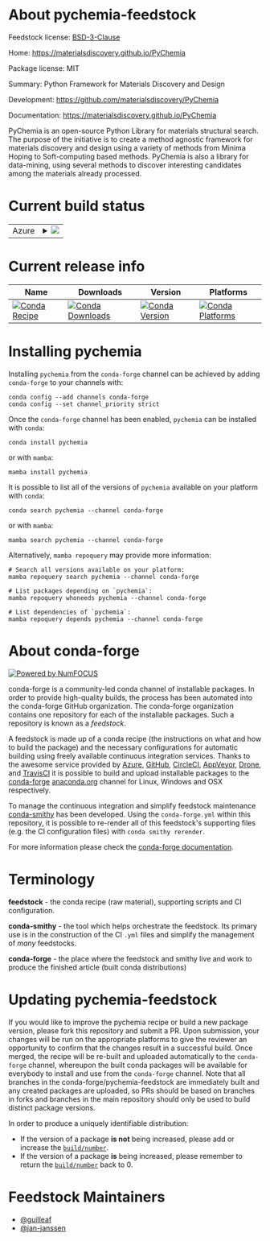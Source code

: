 About pychemia-feedstock
========================

Feedstock license: [BSD-3-Clause](https://github.com/conda-forge/pychemia-feedstock/blob/main/LICENSE.txt)

Home: https://materialsdiscovery.github.io/PyChemia

Package license: MIT

Summary: Python Framework for Materials Discovery and Design

Development: https://github.com/materialsdiscovery/PyChemia

Documentation: https://materialsdiscovery.github.io/PyChemia

PyChemia is an open-source Python Library for materials structural
search. The purpose of the initiative is to create a method agnostic
framework for materials discovery and design using a variety of
methods from Minima Hoping to Soft-computing based methods. PyChemia
is also a library for data-mining, using several methods to discover
interesting candidates among the materials already processed.


Current build status
====================


<table>
    
  <tr>
    <td>Azure</td>
    <td>
      <details>
        <summary>
          <a href="https://dev.azure.com/conda-forge/feedstock-builds/_build/latest?definitionId=10049&branchName=main">
            <img src="https://dev.azure.com/conda-forge/feedstock-builds/_apis/build/status/pychemia-feedstock?branchName=main">
          </a>
        </summary>
        <table>
          <thead><tr><th>Variant</th><th>Status</th></tr></thead>
          <tbody><tr>
              <td>linux_64_python3.12.____cpython</td>
              <td>
                <a href="https://dev.azure.com/conda-forge/feedstock-builds/_build/latest?definitionId=10049&branchName=main">
                  <img src="https://dev.azure.com/conda-forge/feedstock-builds/_apis/build/status/pychemia-feedstock?branchName=main&jobName=linux&configuration=linux%20linux_64_python3.12.____cpython" alt="variant">
                </a>
              </td>
            </tr><tr>
              <td>linux_64_python3.13.____cp313</td>
              <td>
                <a href="https://dev.azure.com/conda-forge/feedstock-builds/_build/latest?definitionId=10049&branchName=main">
                  <img src="https://dev.azure.com/conda-forge/feedstock-builds/_apis/build/status/pychemia-feedstock?branchName=main&jobName=linux&configuration=linux%20linux_64_python3.13.____cp313" alt="variant">
                </a>
              </td>
            </tr><tr>
              <td>osx_64_python3.12.____cpython</td>
              <td>
                <a href="https://dev.azure.com/conda-forge/feedstock-builds/_build/latest?definitionId=10049&branchName=main">
                  <img src="https://dev.azure.com/conda-forge/feedstock-builds/_apis/build/status/pychemia-feedstock?branchName=main&jobName=osx&configuration=osx%20osx_64_python3.12.____cpython" alt="variant">
                </a>
              </td>
            </tr><tr>
              <td>osx_64_python3.13.____cp313</td>
              <td>
                <a href="https://dev.azure.com/conda-forge/feedstock-builds/_build/latest?definitionId=10049&branchName=main">
                  <img src="https://dev.azure.com/conda-forge/feedstock-builds/_apis/build/status/pychemia-feedstock?branchName=main&jobName=osx&configuration=osx%20osx_64_python3.13.____cp313" alt="variant">
                </a>
              </td>
            </tr><tr>
              <td>win_64_python3.12.____cpython</td>
              <td>
                <a href="https://dev.azure.com/conda-forge/feedstock-builds/_build/latest?definitionId=10049&branchName=main">
                  <img src="https://dev.azure.com/conda-forge/feedstock-builds/_apis/build/status/pychemia-feedstock?branchName=main&jobName=win&configuration=win%20win_64_python3.12.____cpython" alt="variant">
                </a>
              </td>
            </tr><tr>
              <td>win_64_python3.13.____cp313</td>
              <td>
                <a href="https://dev.azure.com/conda-forge/feedstock-builds/_build/latest?definitionId=10049&branchName=main">
                  <img src="https://dev.azure.com/conda-forge/feedstock-builds/_apis/build/status/pychemia-feedstock?branchName=main&jobName=win&configuration=win%20win_64_python3.13.____cp313" alt="variant">
                </a>
              </td>
            </tr>
          </tbody>
        </table>
      </details>
    </td>
  </tr>
</table>

Current release info
====================

| Name | Downloads | Version | Platforms |
| --- | --- | --- | --- |
| [![Conda Recipe](https://img.shields.io/badge/recipe-pychemia-green.svg)](https://anaconda.org/conda-forge/pychemia) | [![Conda Downloads](https://img.shields.io/conda/dn/conda-forge/pychemia.svg)](https://anaconda.org/conda-forge/pychemia) | [![Conda Version](https://img.shields.io/conda/vn/conda-forge/pychemia.svg)](https://anaconda.org/conda-forge/pychemia) | [![Conda Platforms](https://img.shields.io/conda/pn/conda-forge/pychemia.svg)](https://anaconda.org/conda-forge/pychemia) |

Installing pychemia
===================

Installing `pychemia` from the `conda-forge` channel can be achieved by adding `conda-forge` to your channels with:

```
conda config --add channels conda-forge
conda config --set channel_priority strict
```

Once the `conda-forge` channel has been enabled, `pychemia` can be installed with `conda`:

```
conda install pychemia
```

or with `mamba`:

```
mamba install pychemia
```

It is possible to list all of the versions of `pychemia` available on your platform with `conda`:

```
conda search pychemia --channel conda-forge
```

or with `mamba`:

```
mamba search pychemia --channel conda-forge
```

Alternatively, `mamba repoquery` may provide more information:

```
# Search all versions available on your platform:
mamba repoquery search pychemia --channel conda-forge

# List packages depending on `pychemia`:
mamba repoquery whoneeds pychemia --channel conda-forge

# List dependencies of `pychemia`:
mamba repoquery depends pychemia --channel conda-forge
```


About conda-forge
=================

[![Powered by
NumFOCUS](https://img.shields.io/badge/powered%20by-NumFOCUS-orange.svg?style=flat&colorA=E1523D&colorB=007D8A)](https://numfocus.org)

conda-forge is a community-led conda channel of installable packages.
In order to provide high-quality builds, the process has been automated into the
conda-forge GitHub organization. The conda-forge organization contains one repository
for each of the installable packages. Such a repository is known as a *feedstock*.

A feedstock is made up of a conda recipe (the instructions on what and how to build
the package) and the necessary configurations for automatic building using freely
available continuous integration services. Thanks to the awesome service provided by
[Azure](https://azure.microsoft.com/en-us/services/devops/), [GitHub](https://github.com/),
[CircleCI](https://circleci.com/), [AppVeyor](https://www.appveyor.com/),
[Drone](https://cloud.drone.io/welcome), and [TravisCI](https://travis-ci.com/)
it is possible to build and upload installable packages to the
[conda-forge](https://anaconda.org/conda-forge) [anaconda.org](https://anaconda.org/)
channel for Linux, Windows and OSX respectively.

To manage the continuous integration and simplify feedstock maintenance
[conda-smithy](https://github.com/conda-forge/conda-smithy) has been developed.
Using the ``conda-forge.yml`` within this repository, it is possible to re-render all of
this feedstock's supporting files (e.g. the CI configuration files) with ``conda smithy rerender``.

For more information please check the [conda-forge documentation](https://conda-forge.org/docs/).

Terminology
===========

**feedstock** - the conda recipe (raw material), supporting scripts and CI configuration.

**conda-smithy** - the tool which helps orchestrate the feedstock.
                   Its primary use is in the construction of the CI ``.yml`` files
                   and simplify the management of *many* feedstocks.

**conda-forge** - the place where the feedstock and smithy live and work to
                  produce the finished article (built conda distributions)


Updating pychemia-feedstock
===========================

If you would like to improve the pychemia recipe or build a new
package version, please fork this repository and submit a PR. Upon submission,
your changes will be run on the appropriate platforms to give the reviewer an
opportunity to confirm that the changes result in a successful build. Once
merged, the recipe will be re-built and uploaded automatically to the
`conda-forge` channel, whereupon the built conda packages will be available for
everybody to install and use from the `conda-forge` channel.
Note that all branches in the conda-forge/pychemia-feedstock are
immediately built and any created packages are uploaded, so PRs should be based
on branches in forks and branches in the main repository should only be used to
build distinct package versions.

In order to produce a uniquely identifiable distribution:
 * If the version of a package **is not** being increased, please add or increase
   the [``build/number``](https://docs.conda.io/projects/conda-build/en/latest/resources/define-metadata.html#build-number-and-string).
 * If the version of a package **is** being increased, please remember to return
   the [``build/number``](https://docs.conda.io/projects/conda-build/en/latest/resources/define-metadata.html#build-number-and-string)
   back to 0.

Feedstock Maintainers
=====================

* [@guilleaf](https://github.com/guilleaf/)
* [@jan-janssen](https://github.com/jan-janssen/)

